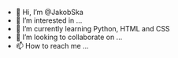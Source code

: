 - 👋 Hi, I’m @JakobSka
- 👀 I’m interested in ...
- 🌱 I’m currently learning Python, HTML and CSS
- 💞️ I’m looking to collaborate on ...
- 📫 How to reach me ...

<!---
JakobSka/JakobSka is a ✨ special ✨ repository because its `README.md` (this file) appears on your GitHub profile.
You can click the Preview link to take a look at your changes.
--->
